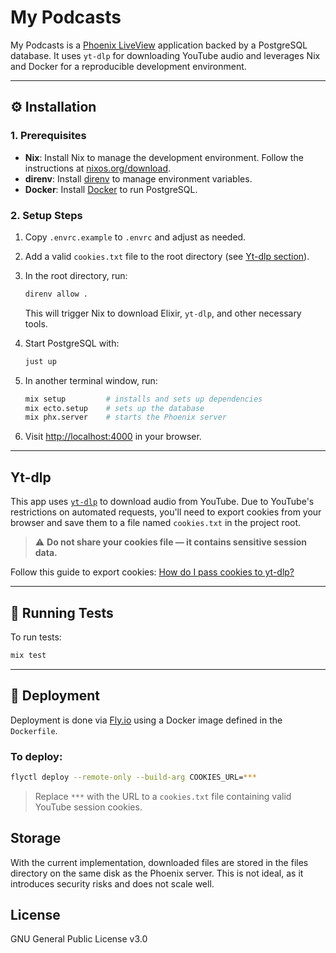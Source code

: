 # My Podcasts

My Podcasts is a [Phoenix LiveView](https://github.com/phoenixframework/phoenix_live_view) application backed by a PostgreSQL database. It uses `yt-dlp` for downloading YouTube audio and leverages Nix and Docker for a reproducible development environment.

---

## ⚙️ Installation

### 1. Prerequisites

* **Nix**: Install Nix to manage the development environment. Follow the instructions at [nixos.org/download](https://nixos.org/download/).
* **direnv**: Install [direnv](https://direnv.net/) to manage environment variables.
* **Docker**: Install [Docker](https://www.docker.com/get-started/) to run PostgreSQL.

### 2. Setup Steps

1. Copy `.envrc.example` to `.envrc` and adjust as needed.

2. Add a valid `cookies.txt` file to the root directory (see [Yt-dlp section](#yt-dlp)).

3. In the root directory, run:

   ```sh
   direnv allow .
   ```

   This will trigger Nix to download Elixir, `yt-dlp`, and other necessary tools.

4. Start PostgreSQL with:

   ```sh
   just up
   ```

5. In another terminal window, run:

   ```sh
   mix setup         # installs and sets up dependencies
   mix ecto.setup    # sets up the database
   mix phx.server    # starts the Phoenix server
   ```

6. Visit [http://localhost:4000](http://localhost:4000) in your browser.

---

## Yt-dlp

This app uses [`yt-dlp`](https://github.com/yt-dlp/yt-dlp) to download audio from YouTube. Due to YouTube's restrictions on automated requests, you'll need to export cookies from your browser and save them to a file named `cookies.txt` in the project root.

> ⚠️ **Do not share your cookies file — it contains sensitive session data.**

Follow this guide to export cookies:
[How do I pass cookies to yt-dlp?](https://github.com/yt-dlp/yt-dlp/wiki/FAQ#how-do-i-pass-cookies-to-yt-dlp)

---

## 🧪 Running Tests

To run tests:

```sh
mix test
```

---

## 🚀 Deployment

Deployment is done via [Fly.io](https://fly.io/) using a Docker image defined in the `Dockerfile`.

### To deploy:

```sh
flyctl deploy --remote-only --build-arg COOKIES_URL=***
```

> Replace `***` with the URL to a `cookies.txt` file containing valid YouTube session cookies.

## Storage
With the current implementation, downloaded files are stored in the files directory on the same disk as the Phoenix server. This is not ideal, as it introduces security risks and does not scale well.

## License

GNU General Public License v3.0
